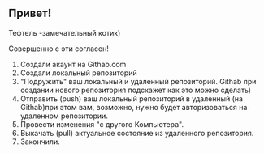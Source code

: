 ## Привет!

Тефтель -замечательный котик)

Совершенно с эти согласен!

1. Создали акаунт на Githab.com
2. Создали локальный репозиторий
3. "Подружить" ваш локальный и удаленный репозиторий. Githab при создании нового репозитория подскажет как это можно сделать)
4. Отправить (push) ваш локальный репозиторий в удаленный (на Githab)при этом вам, возможно, нужно будет авторизоваться на удаленном репозитории.
5. Провести изменения "с другого Компьютера".
6. Выкачать (pull) актуальное состояние из удаленного репозитория.
7. Закончили.
